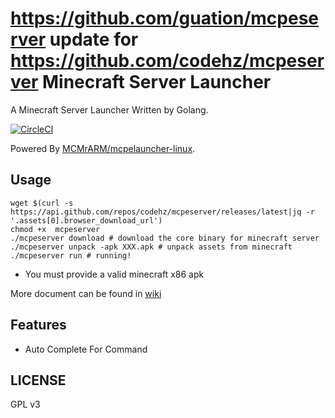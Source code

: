 https://github.com/guation/mcpeserver update for https://github.com/codehz/mcpeserver
Minecraft Server Launcher
=========================

A Minecraft Server Launcher Written by Golang.

[![CircleCI](https://circleci.com/gh/codehz/mcpeserver/tree/master.svg?style=svg)](https://circleci.com/gh/codehz/mcpeserver/tree/master)

Powered By [MCMrARM/mcpelauncher-linux](https://github.com/MCMrARM/mcpelauncher-linux).

## Usage

```shell
wget $(curl -s https://api.github.com/repos/codehz/mcpeserver/releases/latest|jq -r '.assets[0].browser_download_url')
chmod +x  mcpeserver
./mcpeserver download # download the core binary for minecraft server
./mcpeserver unpack -apk XXX.apk # unpack assets from minecraft
./mcpeserver run # running!
```

* You must provide a valid minecraft x86 apk

More document can be found in [wiki](https://github.com/codehz/mcpeserver/wiki)

## Features

* Auto Complete For Command

## LICENSE

GPL v3